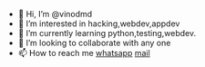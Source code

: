 - 👋 Hi, I’m @vinodmd
- 👀 I’m interested in hacking,webdev,appdev
- 🌱 I’m currently learning python,testing,webdev.
- 💞️ I’m looking to collaborate with any one
- 📫 How to reach me <a href="https://wa.link/6b579q">whatsapp</a> <a href="mailto=vinomd@protonmail.com">mail</a>

<!---
vinodmd/vinodmd is a ✨ special ✨ repository because its `README.md` (this file) appears on your GitHub profile.
You can click the Preview link to take a look at your changes.
--->
